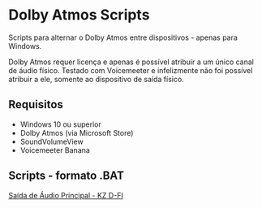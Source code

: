 # Dolby Atmos Scripts

Scripts para alternar o Dolby Atmos entre dispositivos - apenas para Windows.

Dolby Atmos requer licença e apenas é possível atribuir a um único canal de áudio físico. Testado com Voicemeeter e infelizmente não foi possível atribuir a ele, somente ao dispositivo de saída físico.

## Requisitos

* Windows 10 ou superior
* Dolby Atmos (via Microsoft Store)
* SoundVolumeView
* Voicemeeter Banana

## Scripts - formato .BAT
[Saída de Áudio Principal - KZ D-FI]()


